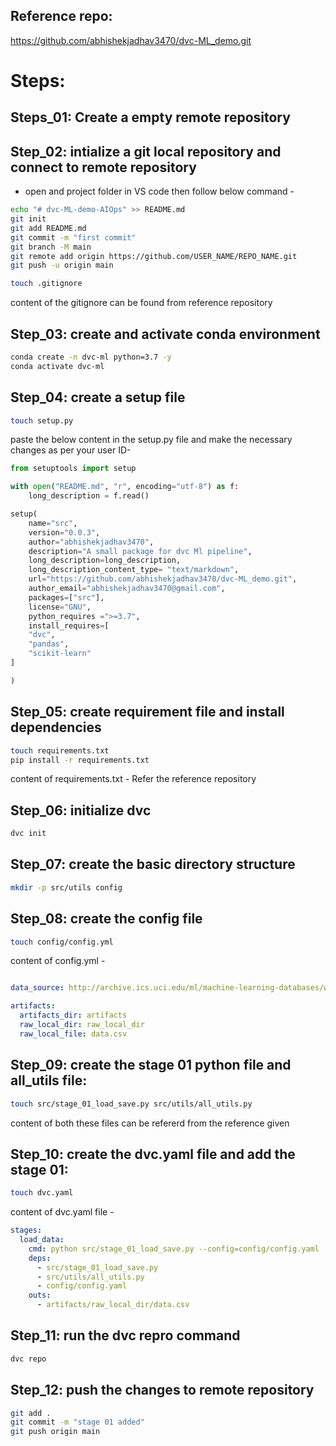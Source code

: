 ## Reference repo:
https://github.com/abhishekjadhav3470/dvc-ML_demo.git

# Steps:

## Steps_01: Create a empty remote repository


## Step_02: intialize a git local repository and connect to remote repository

* open and project folder in VS code then follow below command -

```bash
echo "# dvc-ML-demo-AIOps" >> README.md
git init
git add README.md
git commit -m "first commit"
git branch -M main
git remote add origin https://github.com/USER_NAME/REPO_NAME.git
git push -u origin main
```

```bash
touch .gitignore
```
content of the gitignore can be found from reference repository


## Step_03: create and activate conda environment

```bash
conda create -n dvc-ml python=3.7 -y
conda activate dvc-ml
```
## Step_04: create a setup file
```bash
touch setup.py
```

paste the below content in the setup.py file and make the necessary changes as per your user ID-

```python
from setuptools import setup

with open("README.md", "r", encoding="utf-8") as f:
    long_description = f.read()

setup(
    name="src",
    version="0.0.3",
    author="abhishekjadhav3470",
    description="A small package for dvc Ml pipeline",
    long_description=long_description,
    long_description_content_type= "text/markdown",
    url="https://github.com/abhishekjadhav3470/dvc-ML_demo.git",
    author_email="abhishekjadhav3470@gmail.com",
    packages=["src"],
    license="GNU",
    python_requires =">=3.7",
    install_requires=[
    "dvc",         
    "pandas",      
    "scikit-learn" 
]

)
```


## Step_05: create requirement file and install dependencies
```bash
touch requirements.txt
pip install -r requirements.txt
```
content of requirements.txt - Refer the reference repository

## Step_06: initialize dvc
```bash
dvc init
```

## Step_07: create the basic directory structure

```bash
mkdir -p src/utils config
```
## Step_08: create the config file 
```bash
touch config/config.yml
```
content of config.yml - 

```yaml

data_source: http://archive.ics.uci.edu/ml/machine-learning-databases/wine-quality/winequality-red.csv

artifacts: 
  artifacts_dir: artifacts
  raw_local_dir: raw_local_dir
  raw_local_file: data.csv


```


## Step_09: create the stage 01 python file and all_utils file:
```bash
touch src/stage_01_load_save.py src/utils/all_utils.py
```
content of both these files can be refererd from the reference given


## Step_10: create the dvc.yaml file and add the stage 01:
```bash
touch dvc.yaml
```

content of dvc.yaml file -
```yaml
stages:
  load_data:
    cmd: python src/stage_01_load_save.py --config=config/config.yaml
    deps:
      - src/stage_01_load_save.py
      - src/utils/all_utils.py
      - config/config.yaml
    outs:
      - artifacts/raw_local_dir/data.csv
```

## Step_11: run the dvc repro command
```bash
dvc repo
```

## Step_12: push the changes to remote repository
```bash
git add .
git commit -m "stage 01 added"
git push origin main
```
